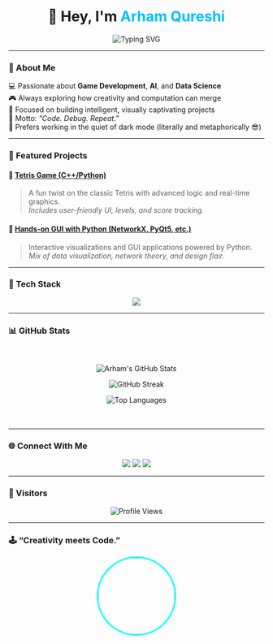 <!-- Profile README for Arham Qureshi -->
<!-- Designed with modern glassmorphism and dark aesthetics -->

<h1 align="center">👋 Hey, I'm <span style="color:#00BFFF;">Arham Qureshi</span></h1>

<p align="center">
  <img src="https://readme-typing-svg.herokuapp.com?font=Fira+Code&pause=1000&color=00FFFF&width=435&lines=Code.+Debug.+Repeat." alt="Typing SVG" />
</p>

---

### 🧠 About Me  

💻 Passionate about **Game Development**, **AI**, and **Data Science**  
🎮 Always exploring how creativity and computation can merge  
🚀 Focused on building intelligent, visually captivating projects  
💬 Motto: *"Code. Debug. Repeat."*  
🌙 Prefers working in the quiet of dark mode (literally and metaphorically 😎)  

---

### 🧩 Featured Projects  

#### 🎲 [Tetris Game (C++/Python)](https://github.com/Arham-Qureshi)
> A fun twist on the classic Tetris with advanced logic and real-time graphics.  
> *Includes user-friendly UI, levels, and score tracking.*

#### 🧠 [Hands-on GUI with Python (NetworkX, PyQt5, etc.)](https://github.com/Arham-Qureshi)
> Interactive visualizations and GUI applications powered by Python.  
> *Mix of data visualization, network theory, and design flair.*

---

### 🧰 Tech Stack  

<p align="center">
  <img src="https://skillicons.dev/icons?i=python,c,cpp,html,css,js,qt,github,vscode&theme=dark" />
</p>

---

### 📊 GitHub Stats  

<div align="center" style="backdrop-filter: blur(10px); background: rgba(255,255,255,0.05); border-radius: 15px; padding: 20px;">
  
  ![Arham's GitHub Stats](https://github-readme-stats.vercel.app/api?username=Arham-Qureshi&show_icons=true&theme=radical&hide_border=true&bg_color=0D1117)
  
  ![GitHub Streak](https://streak-stats.demolab.com?user=Arham-Qureshi&theme=radical&hide_border=true&background=0D1117)
  
  ![Top Languages](https://github-readme-stats.vercel.app/api/top-langs/?username=Arham-Qureshi&layout=compact&theme=radical&hide_border=true&bg_color=0D1117)
</div>

---

### 🌐 Connect With Me  

<p align="center">
  <a href="https://github.com/Arham-Qureshi"><img src="https://img.shields.io/badge/GitHub-0D1117?style=for-the-badge&logo=github&logoColor=00FFFF" /></a>
  <a href="https://www.linkedin.com/in/arham-qureshi-6b2371353/"><img src="https://img.shields.io/badge/LinkedIn-0A66C2?style=for-the-badge&logo=linkedin&logoColor=white" /></a>
  <a href="mailto:arhamqureshi0098@gmail.com"><img src="https://img.shields.io/badge/Email-FF3131?style=for-the-badge&logo=gmail&logoColor=white" /></a>
</p>

---

### 🌟 Visitors  

<p align="center">
  <img src="https://komarev.com/ghpvc/?username=Arham-Qureshi&label=Profile%20Views&color=00FFFF&style=for-the-badge" alt="Profile Views" />
</p>

---

### 🕹️ “Creativity meets Code.”  

<p align="center">
  <img src="https://github.com/Arham-Qureshi.png" width="150" style="border-radius:50%; border:3px solid #00FFFF;">
</p>
